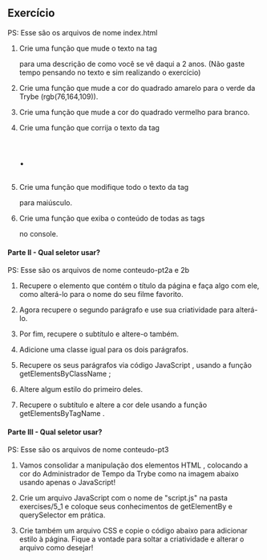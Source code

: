 ## Exercício ##

PS: Esse são os arquivos de nome index.html

1. Crie uma função que mude o texto na tag <p> para uma descrição de como você se vê daqui a 2 anos. (Não gaste tempo pensando no texto e sim realizando o exercício)

2. Crie uma função que mude a cor do quadrado amarelo para o verde da Trybe (rgb(76,164,109)).

3. Crie uma função que mude a cor do quadrado vermelho para branco.

4. Crie uma função que corrija o texto da tag <h1>.

5. Crie uma função que modifique todo o texto da tag <p> para maiúsculo.

6. Crie uma função que exiba o conteúdo de todas as tags <p> no console.

#### Parte II - Qual seletor usar? ####

PS: Esse são os arquivos de nome conteudo-pt2a e 2b

1. Recupere o elemento que contém o título da página e faça algo com ele, como alterá-lo para o nome do seu filme favorito.

2. Agora recupere o segundo parágrafo e use sua criatividade para alterá-lo.

3. Por fim, recupere o subtítulo e altere-o também.

4. Adicione uma classe igual para os dois parágrafos.

5. Recupere os seus parágrafos via código JavaScript , usando a função getElementsByClassName ;

6. Altere algum estilo do primeiro deles.

7. Recupere o subtítulo e altere a cor dele usando a função getElementsByTagName .

#### Parte III - Qual seletor usar? ####

PS: Esse são os arquivos de nome conteudo-pt3

1. Vamos consolidar a manipulação dos elementos HTML , colocando a cor do Administrador de Tempo da Trybe como na imagem abaixo usando apenas o JavaScript!

2. Crie um arquivo JavaScript com o nome de "script.js" na pasta exercises/5_1 e coloque seus conhecimentos de getElementBy e querySelector em prática.

3. Crie também um arquivo CSS e copie o código abaixo para adicionar estilo à página. Fique a vontade para soltar a criatividade e alterar o arquivo como desejar!